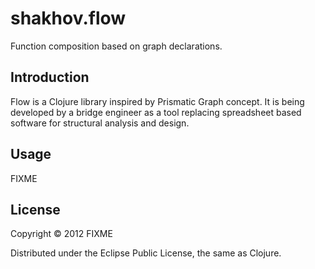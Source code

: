 # shakhov.flow

Function composition based on graph declarations.

## Introduction ##

Flow is a Clojure library inspired by Prismatic Graph concept.
It is being developed by a bridge engineer as a tool replacing
spreadsheet based software for structural analysis and design.

## Usage

FIXME

## License

Copyright © 2012 FIXME

Distributed under the Eclipse Public License, the same as Clojure.
